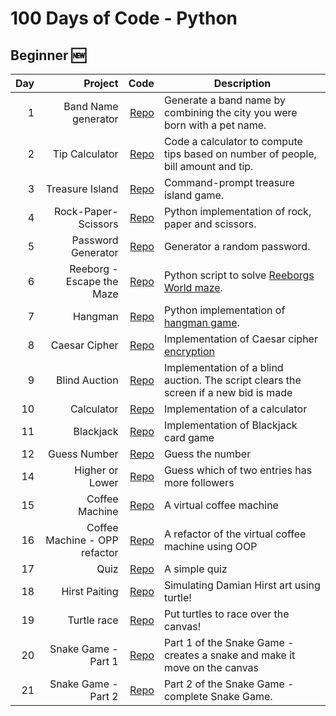 # 100 Days of Code - Python

## Beginner :new:
| Day |                       Project |                                             Code | Description                                                                               |
|----:|------------------------------:|-------------------------------------------------:|-------------------------------------------------------------------------------------------|
|   1 |           Band Name generator |  [Repo](Beginner/01_band_name_generator/main.py) | Generate a band name by combining the city you were born with a pet name.                 |
|   2 |                Tip Calculator |       [Repo](Beginner/02_tip_calculator/main.py) | Code a calculator to compute tips based on number of people, bill amount and tip.         |
|   3 |               Treasure Island |      [Repo](Beginner/03_treasure_island/main.py) | Command-prompt treasure island game.                                                      |
|   4 |           Rock-Paper-Scissors |  [Repo](Beginner/04_rock_paper_scissors/main.py) | Python implementation of rock, paper and scissors.                                        |
|   5 |            Password Generator |   [Repo](Beginner/05_password_generator/main.py) | Generator a random password.                                                              |
|   6 |     Reeborg - Escape the Maze |    [Repo](Beginner/06_escaping_the_maze/main.py) | Python script to solve [Reeborgs World maze](https://reeborg.ca/reeborg.html).            |
|   7 |                       Hangman |              [Repo](Beginner/07_hangman/main.py) | Python implementation of [hangman game](https://en.wikipedia.org/wiki/Hangman_(game)).    |
|   8 |                 Caesar Cipher |        [Repo](Beginner/08_caesar_cipher/main.py) | Implementation of Caesar cipher [encryption](https://en.wikipedia.org/wiki/Caesar_cipher) |
|   9 |                 Blind Auction |        [Repo](Beginner/09_blind_auction/main.py) | Implementation of a blind auction. The script clears the screen if a new bid is made      |
|  10 |                    Calculator |           [Repo](Beginner/10_calculator/main.py) | Implementation of a calculator                                                            |
|  11 |                     Blackjack |            [Repo](Beginner/11_blackjack/main.py) | Implementation of Blackjack card game                                                     |
|  12 |                  Guess Number |          [Repo](Beginner/12_guessnumber/main.py) | Guess the number                                                                          |
|  14 |               Higher or Lower |          [Repo](Beginner/14_higherlower/main.py) | Guess which of two entries has more followers                                             |
|  15 |                Coffee Machine |    [Repo](Intermediate/15_coffeemachine/main.py) | A virtual coffee machine                                                                  |
|  16 | Coffee Machine - OPP refactor |              [Repo](Intermediate/16_OOP/main.py) | A refactor of the virtual coffee machine using OOP                                        |
|  17 |                          Quiz |            [Repo](Intermediate/17_quizz/main.py) | A simple quiz                                                                             |
|  18 |                 Hirst Paiting |   [Repo](Intermediate/18_hirst_painting/main.py) | Simulating Damian Hirst art using turtle!                                                 |
|  19 |                   Turtle race |       [Repo](Intermediate/19_turtlerace/main.py) | Put turtles to race over the canvas!                                                      |
|  20 |           Snake Game - Part 1 |       [Repo](Intermediate/20_snake_game/main.py) | Part 1 of the Snake Game - creates a snake and make it move on the canvas                 |
|  21 |           Snake Game - Part 2 | [Repo](Intermediate/21_snake_game_part2/main.py) | Part 2 of the Snake Game - complete Snake Game.                                           |